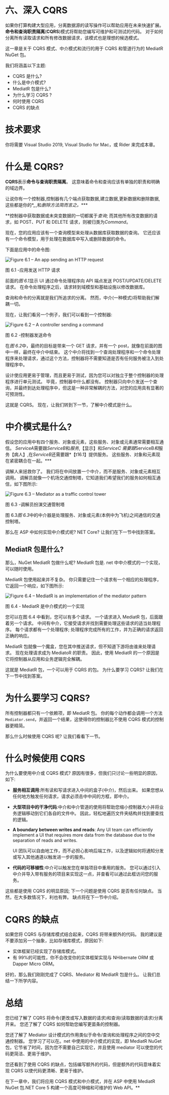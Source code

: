 # 六、深入 CQRS

如果你打算构建大型应用，分离数据源的读写操作可以帮助应用在未来快速扩展。 **命令和查询职责隔离**(**CQRS**)模式将帮助您编写可维护和可测试的代码。 对于如何分离所有读取请求和所有修改数据请求，该模式也是理想的候选模式。

这一章是关于 CQRS 模式、中介模式和流行的用于 CQRS 和管道行为的 MediatR NuGet 包。

我们将涵盖以下主题:

*   CQRS 是什么?
*   什么是中介模式?
*   MediatR 包是什么?
*   为什么学习 CQRS ?
*   何时使用 CQRS
*   CQRS 的缺点

# 技术要求

你将需要 Visual Studio 2019, Visual Studio for Mac，或 Rider 来完成本章。

# 什么是 CQRS?

**CQRS**表示**命令与查询职责隔离**。 这意味着命令和查询应该有单独的职责和明确的域边界。

让说你有一个控制器,控制器有几个端点获取数据,建立数据,更新数据和删除数据,这些都是你的*,*,*,和*删除方法简而言之。****

 **控制器中获取数据或未突变数据的一切都属于*查询*; 而其他所有改变数据的请求，如 POST、PUT 和 DELETE 请求，则被归类为*Command*。

现在，您的应用应该有一个查询模型来处理从数据库获取数据的查询。 它还应该有一个命令模型，用于处理在数据库中写入或删除数据的命令。

下面是应用中的命令图:

![Figure 6.1 – An app sending an HTTP request ](image/Figure_6.1_B15970.jpg)

图 6.1 -应用发送 HTTP 请求

前面的*图 6.1*显示 UI 通过命令处理程序向 API 端点发送 POST/UPDATE/DELETE 请求。 在命令处理程序之后，请求转到域模型和基础设施以修改数据库。

查询和命令的分离就是我们所追求的分离。 然而，中介(一种模式)将帮助我们解耦一切。

现在，让我们看另一个例子，我们可以看到一个控制器:

![Figure 6.2 – A controller sending a command ](image/Figure_6.2_B15970.jpg)

图 6.2 -控制器发送命令

在*图 6.2*中，最终的目标是带来一个 GET 请求，并有一个 post，就像在前面的图中一样，最终在中介中结束。 这个中介将找到一个查询处理程序和一个命令处理程序来处理请求，通过这个方法，控制器将不需要知道是否有任何服务被注入到处理程序中。

设计使应用更易于管理，而且更易于测试，因为您可以对独立于整个控制器的处理程序进行单元测试。 毕竟，控制器中什么都没有。 控制器只向中介发送一个查询，并最终到达处理程序中，但这是一种非常解耦的方法，对您的应用具有显著的可预测性。

这就是 CQRS。 现在，让我们转到下一节，了解中介模式是什么。

# 中介模式是什么?

假设您的应用中有四个服务、对象或元素，这些服务、对象或元素通常需要相互通信。 *ServiceA*需要跟*ServiceB*和*服务*,【显示】和*ServiceC 需要跟*ServiceB*和*服务【病人】,在*ServiceB*还需要跟*【t16.1】提供服务。 这些服务、对象和元素现在紧密耦合在一起。***

调解人来拯救你了。 我们将在中间放置一个中介，而不是服务、对象或元素相互调用。 调解员就像一个机场交通控制塔，它知道我们希望我们的服务如何相互通信，如下图所示:

![Figure 6.3 – Mediator as a traffic control tower ](image/Figure_6.3_B15970.jpg)

图 6.3 -调解员扮演交通管制塔

图 6.3*图 6.3*中的中介器是处理服务、对象或元素(本例中为飞机)之间通信的交通控制塔。

那么在 ASP 中如何实现中介模式呢? NET Core? 让我们在下一节中找到答案。

## MediatR 包是什么?

那么，NuGet MediatR 包做什么呢? MediatR 包是. net 中中介模式的一个实现，可以随时使用。

MediatR 包使用起来并不复杂。 你只需要记住一个请求有一个相应的处理程序，它返回一个响应，如下图所示:

![Figure 6.4 – MediatR is an implementation of the mediator pattern ](image/Figure_6.4_B15970.jpg)

图 6.4 - MediatR 是中介模式的一个实现

您可以在图 6.4 中看到，您可以有多个请求。 一个请求进入 MediatR 包，后面跟着另一个请求。 中间有中介，它接受请求并找到需要处理这些请求的适当处理程序。 每个请求都有一个处理程序; 处理程序完成所有的工作，并为正确的请求返回正确的响应。

MediatR 包就像一个魔盒，您在其中推送请求，但不知道下游将由谁来处理请求。 现在处理请求成为 MediatoR 的职责。 因此，使用 MediatR 的一个原因是它将控制器从应用和业务逻辑完全解耦。

这就是 MediatR 包，一个可以用于 CQRS 的包。 为什么要学习 CQRS? 让我们在下一节中找到答案。

# 为什么要学习 CQRS?

所有控制器都只有一个依赖项，即 MediatR 包。 你的每个动作都会调用一个方法`Mediator.send`，并返回一个结果，这使得你的控制器比不使用 CQRS 模式的控制器更精简。

那么什么时候使用 CQRS 呢? 让我们看看下一节。

# 什么时候使用 CQRS

为什么要使用中介或 CQRS 模式? 原因有很多，但我们只讨论一些明显的原因，如下:

*   **服务相互调用**:所有读和写请求进入中间的盒子(中介)，然后出来。 如果您想从任何地方触发任何请求，请求必须击中中间的方框，即中介。
*   **大型项目中的干净代码**:中介和中介管道的使用将帮助您缩小控制器大小并将业务逻辑移动到它们各自的文件中。 因此，轻松地遍历文件夹结构并找到要查找的逻辑。
*   **A boundary between writes and reads**: Any UI team can efficiently implement a UI that requires more data from the database due to the separation of reads and writes.

    UI 团队可以自由地工作，而不必担心影响后端工作，以及逻辑如何将通知分发或写入其他通道以触发进一步的服务。

*   **代码的可移植性**:中介可以触发您在单独项目中重用的服务。 您可以通过引入中介并导入带有服务的项目来实现这一点，并查看可以通过此框访问您的服务。

这些都是使用 CQRS 的明显原因; 下一个问题是使用 CQRS 是否有任何缺点。 当然，在大多数情况下，利也有弊。 缺点将在下一节中介绍。

# CQRS 的缺点

如果您将 CQRS 与存储库模式结合起来，CQRS 将带来额外的代码。 我的建议是不要添加另一个抽象，比如存储库模式，原因如下:

*   实体框架已经实现了存储库模式。
*   有 99%的可能性，你不会改变你的实体框架实现与 NHibernate ORM 或 Dapper Micro ORM。

好的，那么我们刚刚完成了 CQRS、Mediator 和 MediatR 包是什么。 让我们总结一下所学内容。

# 总结

您已经了解了 CQRS 将命令(更改或写入数据的请求)和查询(读取数据的请求)分离开来。 您还了解了 CQRS 如何帮助您编写更苗条的控制器。

您还了解了 Mediator 设计模式的作用类似于命令/查询和处理程序之间的空中交通控制器。 您学习了可以在。net 中使用的中介模式的实现，即 MediatR NuGet 包，它节省了时间，因为您不需要自己实现它，并且使用 mediator 可以使您的代码更简洁、更易于维护。

您还看到了使用 CQRS 的缺点，包括编写额外的代码，但是额外的代码意味着实现 CQRS 以使代码更清晰、更易于维护。

在下一章中，我们将应用 CQRS 模式和中介模式，并在 ASP 中使用 MediatR NuGet 包.NET Core 5 构建一个高度可伸缩和可维护的 Web API。**